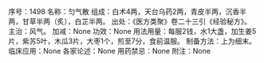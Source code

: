 序号：1498
名称：匀气散
组成：白术4两，天台乌药2两，青皮半两，沉香半两，甘草半两（炙），白芷半两。
出处：《医方类聚》卷二十三引《经验秘方》。
主治：风气。
加减：None
功效：None
用法用量：每服2钱，水1大盏，加生姜5片，紫苏5叶，木瓜3片，大枣1个，煎至7分，食前温服。
制备方法：上为细末。
临床应用：None
各家论述：None
用药禁忌：None
附注：None
